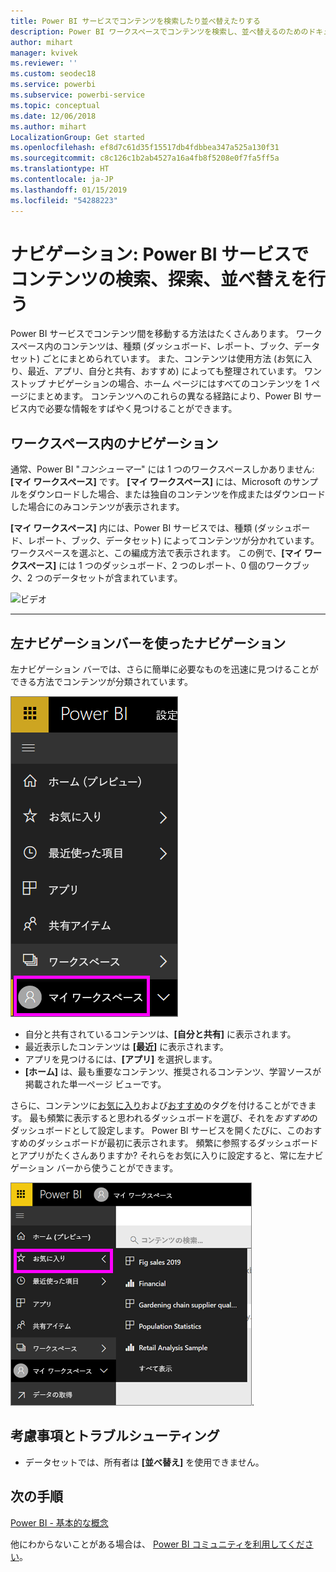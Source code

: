 ```yaml
---
title: Power BI サービスでコンテンツを検索したり並べ替えたりする
description: Power BI ワークスペースでコンテンツを検索し、並べ替えるのためのドキュメント
author: mihart
manager: kvivek
ms.reviewer: ''
ms.custom: seodec18
ms.service: powerbi
ms.subservice: powerbi-service
ms.topic: conceptual
ms.date: 12/06/2018
ms.author: mihart
LocalizationGroup: Get started
ms.openlocfilehash: ef8d7c61d35f15517db4fdbbea347a525a130f31
ms.sourcegitcommit: c8c126c1b2ab4527a16a4fb8f5208e0f7fa5ff5a
ms.translationtype: HT
ms.contentlocale: ja-JP
ms.lasthandoff: 01/15/2019
ms.locfileid: "54288223"
---
```

# <a name="navigation-searching-finding-and-sorting-content-in-power-bi-service"></a>ナビゲーション: Power BI サービスでコンテンツの検索、探索、並べ替えを行う
Power BI サービスでコンテンツ間を移動する方法はたくさんあります。 ワークスペース内のコンテンツは、種類 (ダッシュボード、レポート、ブック、データセット) ごとにまとめられています。  また、コンテンツは使用方法 (お気に入り、最近、アプリ、自分と共有、おすすめ) によっても整理されています。 ワン ストップ ナビゲーションの場合、ホーム ページにはすべてのコンテンツを 1 ページにまとめます。 コンテンツへのこれらの異なる経路により、Power BI サービス内で必要な情報をすばやく見つけることができます。  

## <a name="navigation-within-workspaces"></a>ワークスペース内のナビゲーション

通常、Power BI "*コンシューマー*" には 1 つのワークスペースしかありません:**[マイ ワークスペース]** です。 **[マイ ワークスペース]** には、Microsoft のサンプルをダウンロードした場合、または独自のコンテンツを作成またはダウンロードした場合にのみコンテンツが表示されます。  

**[マイ ワークスペース]** 内には、Power BI サービスでは、種類 (ダッシュボード、レポート、ブック、データセット) によってコンテンツが分かれています。 ワークスペースを選ぶと、この編成方法で表示されます。 この例で、**[マイ ワークスペース]** には 1 つのダッシュボード、2 つのレポート、0 個のワークブック、2 つのデータセットが含まれています。

![ビデオ](./media/end-user-search-sort/nav.gif)

________________________________________

## <a name="navigation-using-the-left-navbar"></a>左ナビゲーションバーを使ったナビゲーション
左ナビゲーション バーでは、さらに簡単に必要なものを迅速に見つけることができる方法でコンテンツが分類されています。  

![左ナビゲーション バー](./media/end-user-search-sort/power-bi-newnav2.png)


- 自分と共有されているコンテンツは、**[自分と共有]** に表示されます。
- 最近表示したコンテンツは **[最近]** に表示されます。 
- アプリを見つけるには、**[アプリ]** を選択します。
- **[ホーム]** は、最も重要なコンテンツ、推奨されるコンテンツ、学習ソースが掲載された単一ページ ビューです。

さらに、コンテンツに[お気に入り](end-user-favorite.md)および[おすすめ](end-user-featured.md)のタグを付けることができます。 最も頻繁に表示すると思われるダッシュボードを選び、それを*おすすめ*のダッシュボードとして設定します。 Power BI サービスを開くたびに、このおすすめのダッシュボードが最初に表示されます。 頻繁に参照するダッシュボードとアプリがたくさんありますか? それらをお気に入りに設定すると、常に左ナビゲーション バーから使うことができます。

![お気に入りポップアップ](./media/end-user-search-sort/power-bi-favorite-flyout.png).


## <a name="considerations-and-troubleshooting"></a>考慮事項とトラブルシューティング
* データセットでは、所有者は **[並べ替え]** を使用できません。

## <a name="next-steps"></a>次の手順
[Power BI - 基本的な概念](end-user-basic-concepts.md)

他にわからないことがある場合は、 [Power BI コミュニティを利用してください](http://community.powerbi.com/)。